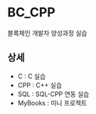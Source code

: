 # BC_CPP
블록체인 개발자 양성과정 실습

## 상세
- C : C 실습
- CPP : C++ 실습
- SQL : SQL-CPP 연동 실습
- MyBooks : 미니 프로젝트

